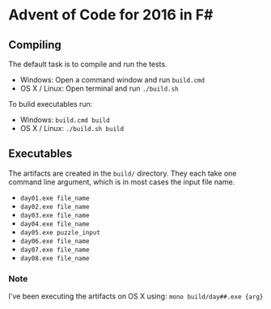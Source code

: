 # Advent of Code for 2016 in F# #

## Compiling

The default task is to compile and run the tests.

- Windows: Open a command window and run `build.cmd`
- OS X / Linux: Open terminal and run `./build.sh`

To bulid executables run:

- Windows: `build.cmd build`
- OS X / Linux: `./build.sh build`

## Executables

The artifacts are created in the `build/` directory.
They each take one command line argument, which is in most cases the input file name.

- `day01.exe file_name`
- `day02.exe file_name`
- `day03.exe file_name`
- `day04.exe file_name`
- `day05.exe puzzle_input`
- `day06.exe file_name`
- `day07.exe file_name`
- `day08.exe file_name`

### Note

I've been executing the artifacts on OS X using:
`mono build/day##.exe {arg}`
